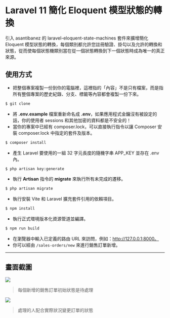 # Laravel 11 簡化 Eloquent 模型狀態的轉換

引入 asantibanez 的 laravel-eloquent-state-machines 套件來擴增簡化 Eloquent 模型狀態的轉換，每個類別都允許您註冊驗證、掛勾以及允許的轉換和狀態，從而使每個狀態機類別當在從一個狀態轉換到下一個狀態時成為唯一的真正來源。

## 使用方式
- 把整個專案複製一份到你的電腦裡，這裡指的「內容」不是只有檔案，而是指所有整個專案的歷史紀錄、分支、標籤等內容都會複製一份下來。
```sh
$ git clone
```
- 將 __.env.example__ 檔案重新命名成 __.env__，如果應用程式金鑰沒有被設定的話，你的使用者 sessions 和其他加密的資料都是不安全的！
- 當你的專案中已經有 composer.lock，可以直接執行指令以讓 Composer 安裝 composer.lock 中指定的套件及版本。
```sh
$ composer install
```
- 產生 Laravel 要使用的一組 32 字元長度的隨機字串 APP_KEY 並存在 .env 內。
```sh
$ php artisan key:generate
```
- 執行 __Artisan__ 指令的 __migrate__ 來執行所有未完成的遷移。
```sh
$ php artisan migrate
```
- 執行安裝 Vite 和 Laravel 擴充套件引用的依賴項目。
```sh
$ npm install
```
- 執行正式環境版本化資源管道並編譯。
```sh
$ npm run build
```
- 在瀏覽器中輸入已定義的路由 URL 來訪問，例如：http://127.0.0.1:8000。
- 你可以經由 `/sales-orders/new` 來進行銷售訂單新增。

----

## 畫面截圖
![](https://i.imgur.com/6Qd2Ozn.png)
> 每個新增的銷售訂單初始狀態是待處理

![](https://i.imgur.com/ErOoc1M.png)
> 處理的人配合實際狀況變更訂單的狀態
